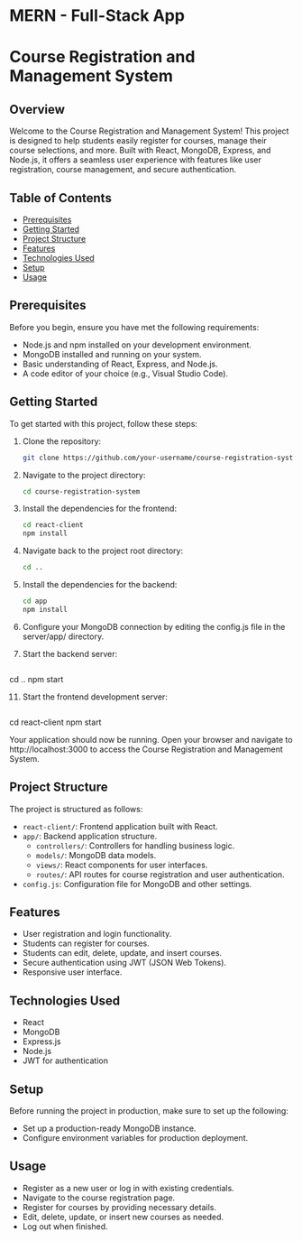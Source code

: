 # MERN - Full-Stack App
# Course Registration and Management System

## Overview

Welcome to the Course Registration and Management System! This project is designed to help students easily register for courses, manage their course selections, and more. Built with React, MongoDB, Express, and Node.js, it offers a seamless user experience with features like user registration, course management, and secure authentication.

## Table of Contents

- [Prerequisites](#prerequisites)
- [Getting Started](#getting-started)
- [Project Structure](#project-structure)
- [Features](#features)
- [Technologies Used](#technologies-used)
- [Setup](#setup)
- [Usage](#usage)

## Prerequisites

Before you begin, ensure you have met the following requirements:

- Node.js and npm installed on your development environment.
- MongoDB installed and running on your system.
- Basic understanding of React, Express, and Node.js.
- A code editor of your choice (e.g., Visual Studio Code).

## Getting Started

To get started with this project, follow these steps:

1. Clone the repository:

   ```bash
   git clone https://github.com/your-username/course-registration-system.git

2. Navigate to the project directory:

   ```bash
   cd course-registration-system
   
4. Install the dependencies for the frontend:

    ```bash
   cd react-client
   npm install

5. Navigate back to the project root directory:

    ```bash
   cd ..

7. Install the dependencies for the backend:

    ```bash
   cd app
   npm install

9. Configure your MongoDB connection by editing the config.js file in the server/app/ directory.

10. Start the backend server:

    ```bash
   cd ..
   npm start

11. Start the frontend development server:

    ```bash
   cd react-client
   npm start

Your application should now be running. Open your browser and navigate to http://localhost:3000 to access the Course Registration and Management System.


## Project Structure

The project is structured as follows:

- `react-client/`: Frontend application built with React.
- `app/`: Backend application structure.
   - `controllers/`: Controllers for handling business logic.
   - `models/`: MongoDB data models.
   - `views/`: React components for user interfaces.
   - `routes/`: API routes for course registration and user authentication.
- `config.js`: Configuration file for MongoDB and other settings.


## Features

   - User registration and login functionality.
   - Students can register for courses.
   - Students can edit, delete, update, and insert courses.
   - Secure authentication using JWT (JSON Web Tokens).
   - Responsive user interface.

## Technologies Used

   - React
   - MongoDB
   - Express.js
   - Node.js
   - JWT for authentication

## Setup

Before running the project in production, make sure to set up the following:

   - Set up a production-ready MongoDB instance.
   - Configure environment variables for production deployment.
     
## Usage

   - Register as a new user or log in with existing credentials.
   - Navigate to the course registration page.
   - Register for courses by providing necessary details.
   - Edit, delete, update, or insert new courses as needed.
   - Log out when finished.
